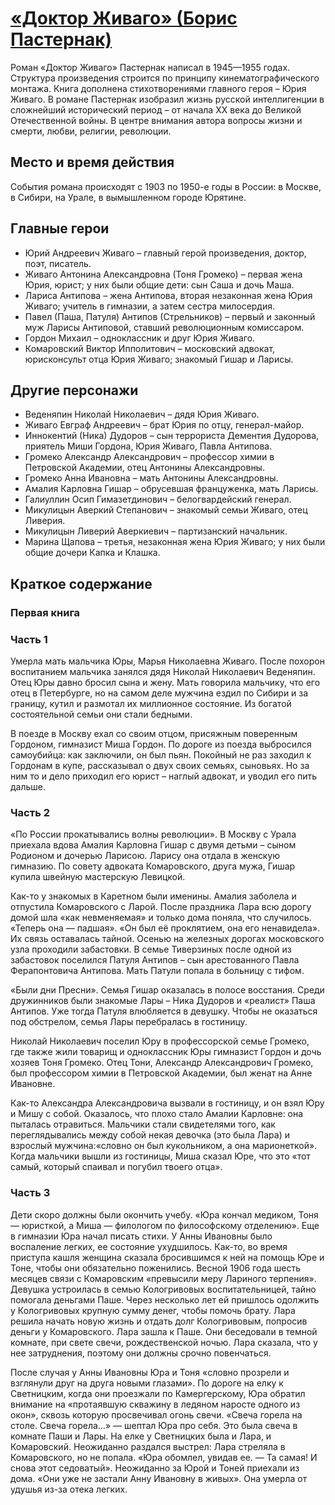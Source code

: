 # [«Доктор Живаго» (Борис Пастернак)](https://github.com/sch1432/sch1432/tree/main/lit)
Роман «Доктор Живаго» Пастернак написал в 1945—1955 годах. Структура произведения строится по принципу кинематографического монтажа. Книга дополнена стихотворениями главного героя – Юрия Живаго. В романе Пастернак изобразил жизнь русской интеллигенции в сложнейший исторический период – от начала ХХ века до Великой Отечественной войны. В центре внимания автора вопросы жизни и смерти, любви, религии, революции.

## Место и время действия
События романа происходят с 1903 по 1950-е годы в России: в Москве, в Сибири, на Урале, в вымышленном городе Юрятине.

## Главные герои
- Юрий Андреевич Живаго – главный герой произведения, доктор, поэт, писатель.
- Живаго Антонина Александровна (Тоня Громеко) – первая жена Юрия, юрист; у них были общие дети: сын Саша и дочь Маша.
- Лариса Антипова – жена Антипова, вторая незаконная жена Юрия Живаго; учитель в гимназии, а затем сестра милосердия.
- Павел (Паша, Патуля) Антипов (Стрельников) – первый и законный муж Ларисы Антиповой, ставший революционным комиссаром.
- Гордон Михаил – одноклассник и друг Юрия Живаго.
- Комаровский Виктор Ипполитович – московский адвокат, юрисконсульт отца Юрия Живаго; знакомый Гишар и Ларисы.
## Другие персонажи
- Веденяпин Николай Николаевич – дядя Юрия Живаго.
- Живаго Евграф Андреевич – брат Юрия по отцу, генерал-майор.
- Иннокентий (Ника) Дудоров – сын террориста Дементия Дудорова, приятель Миши Гордона, Юрия Живаго, Павла Антипова.
- Громеко Александр Александрович – профессор химии в Петровской Академии, отец Антонины Александровны.
- Громеко Анна Ивановна – мать Антонины Александровны.
- Амалия Карловна Гишар – обрусевшая француженка, мать Ларисы.
- Галиуллин Осип Гимазетдинович – белогвардейский генерал.
- Микулицын Аверкий Степанович – знакомый семьи Живаго, отец Ливерия.
- Микулицын Ливерий Аверкиевич – партизанский начальник.
- Марина Щапова – третья, незаконная жена Юрия Живаго; у них были общие дочери Капка и Клашка.

## Краткое содержание
### Первая книга
### Часть 1
Умерла мать мальчика Юры, Марья Николаевна Живаго. После похорон воспитанием мальчика занялся дядя Николай Николаевич Веденяпин. Отец Юры давно бросил сына и жену. Мать говорила мальчику, что его отец в Петербурге, но на самом деле мужчина ездил по Сибири и за границу, кутил и размотал их миллионное состояние. Из богатой состоятельной семьи они стали бедными.

В поезде в Москву ехал со своим отцом, присяжным поверенным Гордоном, гимназист Миша Гордон. По дороге из поезда выбросился самоубийца: как заключили, он был пьян. Покойный не раз заходил к Гордонам в купе, рассказывал о двух своих семьях, сыновьях. Но за ним то и дело приходил его юрист – наглый адвокат, и уводил его пить дальше.
### Часть 2
«По России прокатывались волны революции». В Москву с Урала приехала вдова Амалия Карловна Гишар с двумя детьми – сыном Родионом и дочерью Ларисою. Ларису она отдала в женскую гимназию. По совету адвоката Комаровского, друга мужа, Гишар купила швейную мастерскую Левицкой.

Как-то у знакомых в Каретном были именины. Амалия заболела и отпустила Комаровского с Ларой. После праздника Лара всю дорогу домой шла «как невменяемая» и только дома поняла, что случилось. «Теперь она — падшая». «Он был её проклятием, она его ненавидела». Их связь оставалась тайной.
Осенью на железных дорогах московского узла проходили забастовки. В семье Тиверзиных после одной из забастовок поселился Патуля Антипов – сын арестованного Павла Ферапонтовича Антипова. Мать Патули попала в больницу с тифом.

«Были дни Пресни». Семья Гишар оказалась в полосе восстания. Среди дружинников были знакомые Лары – Ника Дудоров и «реалист» Паша Антипов. Уже тогда Патуля влюбляется в девушку. Чтобы не оказаться под обстрелом, семья Лары перебралась в гостиницу.

Николай Николаевич поселил Юру в профессорской семье Громеко, где также жили товарищ и одноклассник Юры гимназист Гордон и дочь хозяев Тоня Громеко. Отец Тони, Александр Александрович Громеко, был профессором химии в Петровской Академии, был женат на Анне Ивановне.

Как-то Александра Александровича вызвали в гостиницу, и он взял Юру и Мишу с собой. Оказалось, что плохо стало Амалии Карловне: она пыталась отравиться. Мальчики стали свидетелями того, как переглядывались между собой некая девочка (это была Лара) и взрослый мужчина:«словно он был кукольником, а она марионеткой». Когда мальчики вышли из гостиницы, Миша сказал Юре, что это «тот самый, который спаивал и погубил твоего отца».
### Часть 3
Дети скоро должны были окончить учебу. «Юра кончал медиком, Тоня — юристкой, а Миша — филологом по философскому отделению». Еще в гимназии Юра начал писать стихи.
У Анны Ивановны было воспаление легких, ее состояние ухудшилось. Как-то, во время приступа кашля женщина сказала бросившимся к ней на помощь Юре и Тоне, чтобы они обязательно поженились.
Весной 1906 года шесть месяцев связи с Комаровским «превысили меру Лариного терпения». Девушка устроилась в семью Кологривовых воспитательницей, тайно помогала деньгами Паше. Через несколько лет ей пришлось одолжить у Кологривовых крупную сумму денег, чтобы помочь брату.
Лара решила начать новую жизнь и отдать долг Кологривовым, попросив деньги у Комаровского. Лара зашла к Паше. Они беседовали в темной комнате, при свете свечи, рождественской ночью. Лара сказала, что у нее затруднения, поэтому они должны срочно повенчаться.

После случая у Анны Ивановны Юра и Тоня «словно прозрели и взглянули друг на друга новыми глазами». По дороге на елку к Светницким, когда они проезжали по Камергерскому, Юра обратил внимание на «протаявшую скважину в ледяном наросте одного из окон», сквозь которую просвечивал огонь свечи. «Свеча горела на столе. Свеча горела…» — шептал Юра про себя. Это была свеча в комнате Паши и Лары.
На елке у Светницких была и Лара, и Комаровский. Неожиданно раздался выстрел: Лара стреляла в Комаровского, но не попала. «Юра обомлел, увидав ее. — Та самая! И снова этот седоватый».
Неожиданно за Юрой и Тоней приехали из дома. «Они уже не застали Анну Ивановну в живых». Она умерла от удушья из-за отека легких.
